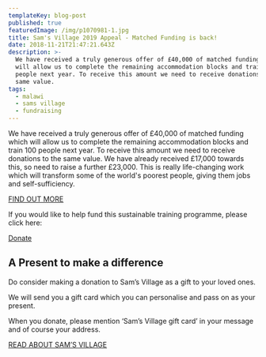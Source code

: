 ```yaml
---
templateKey: blog-post
published: true
featuredImage: /img/p1070981-1.jpg
title: Sam's Village 2019 Appeal - Matched Funding is back!
date: 2018-11-21T21:47:21.643Z
description: >-
  We have received a truly generous offer of £40,000 of matched funding which
  will allow us to complete the remaining accommodation blocks and train 100
  people next year. To receive this amount we need to receive donations to the
  same value.
tags:
  - malawi
  - sams village
  - fundraising
---
```

We have received a truly generous offer of £40,000 of matched funding which will allow us to complete the remaining accommodation blocks and train 100 people next year. To receive this amount we need to receive donations to the same value. We have already received £17,000 towards this, so need to raise a further £23,000. This is really life-changing work which will transform some of the world's poorest people, giving them jobs and self-sufficiency.

[FIND OUT MORE](https://africanvisionmalawi.cmail19.com/t/y-l-khcjkl-yhyukyqij-i/)

If you would like to help fund this sustainable training programme, please click here:

[Donate](https://www.charitycheckout.co.uk/1113786/)



## A Present to make a difference

Do consider making a donation to Sam’s Village as a gift to your loved ones.

We will send you a gift card which you can personalise and pass on as your present.

When you donate, please mention ‘Sam’s Village gift card’ in your message and of course your address.

[READ ABOUT SAM’S VILLAGE](http://www.africanvision.org.uk/projects/sams-village/)
